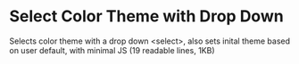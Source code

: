 # Select Color Theme with Drop Down

Selects color theme with a drop down \<select>, also sets inital theme based on user default, with minimal JS (19 readable lines, 1KB)
